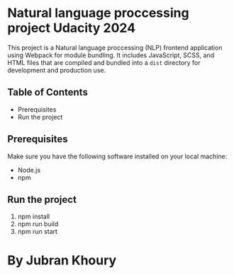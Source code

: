 # Natural language proccessing project Udacity 2024

This project is a Natural language proccessing (NLP) frontend application using Webpack for module bundling. It includes JavaScript, SCSS, and HTML files that are compiled and bundled into a `dist` directory for development and production use.

## Table of Contents

- Prerequisites
- Run the project

## Prerequisites

Make sure you have the following software installed on your local machine:

- Node.js
- npm

## Run the project

1. npm install
2. npm run build
3. npm run start

# By Jubran Khoury
